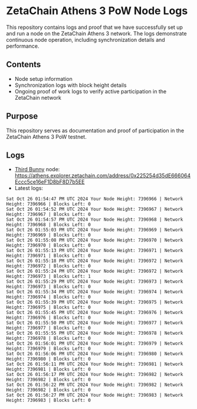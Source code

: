 # ZetaChain Athens 3 PoW Node Logs
This repository contains logs and proof that we have successfully set up and run a node on the ZetaChain Athens 3 network. The logs demonstrate continuous node operation, including synchronization details and performance.

## Contents
- Node setup information
- Synchronization logs with block height details
- Ongoing proof of work logs to verify active participation in the ZetaChain network

## Purpose
This repository serves as documentation and proof of participation in the ZetaChain Athens 3 PoW testnet.

## Logs

- [Third Bunny](https://thirdbunny.xyz/) node: https://athens.explorer.zetachain.com/address/0x225254d35dE666064Eccc5ce16eF1D8bF8D7b5EE
- Latest logs:
```
Sat Oct 26 01:54:47 PM UTC 2024 Your Node Height: 7396966 | Network Height: 7396966 | Blocks Left: 0
Sat Oct 26 01:54:52 PM UTC 2024 Your Node Height: 7396967 | Network Height: 7396967 | Blocks Left: 0
Sat Oct 26 01:54:57 PM UTC 2024 Your Node Height: 7396968 | Network Height: 7396968 | Blocks Left: 0
Sat Oct 26 01:55:03 PM UTC 2024 Your Node Height: 7396969 | Network Height: 7396969 | Blocks Left: 0
Sat Oct 26 01:55:08 PM UTC 2024 Your Node Height: 7396970 | Network Height: 7396970 | Blocks Left: 0
Sat Oct 26 01:55:13 PM UTC 2024 Your Node Height: 7396971 | Network Height: 7396971 | Blocks Left: 0
Sat Oct 26 01:55:18 PM UTC 2024 Your Node Height: 7396972 | Network Height: 7396972 | Blocks Left: 0
Sat Oct 26 01:55:24 PM UTC 2024 Your Node Height: 7396972 | Network Height: 7396973 | Blocks Left: 1
Sat Oct 26 01:55:29 PM UTC 2024 Your Node Height: 7396973 | Network Height: 7396973 | Blocks Left: 0
Sat Oct 26 01:55:34 PM UTC 2024 Your Node Height: 7396974 | Network Height: 7396974 | Blocks Left: 0
Sat Oct 26 01:55:39 PM UTC 2024 Your Node Height: 7396975 | Network Height: 7396975 | Blocks Left: 0
Sat Oct 26 01:55:45 PM UTC 2024 Your Node Height: 7396976 | Network Height: 7396976 | Blocks Left: 0
Sat Oct 26 01:55:50 PM UTC 2024 Your Node Height: 7396977 | Network Height: 7396977 | Blocks Left: 0
Sat Oct 26 01:55:55 PM UTC 2024 Your Node Height: 7396978 | Network Height: 7396978 | Blocks Left: 0
Sat Oct 26 01:56:01 PM UTC 2024 Your Node Height: 7396979 | Network Height: 7396979 | Blocks Left: 0
Sat Oct 26 01:56:06 PM UTC 2024 Your Node Height: 7396980 | Network Height: 7396980 | Blocks Left: 0
Sat Oct 26 01:56:11 PM UTC 2024 Your Node Height: 7396981 | Network Height: 7396981 | Blocks Left: 0
Sat Oct 26 01:56:17 PM UTC 2024 Your Node Height: 7396982 | Network Height: 7396982 | Blocks Left: 0
Sat Oct 26 01:56:22 PM UTC 2024 Your Node Height: 7396982 | Network Height: 7396982 | Blocks Left: 0
Sat Oct 26 01:56:27 PM UTC 2024 Your Node Height: 7396983 | Network Height: 7396983 | Blocks Left: 0
```

